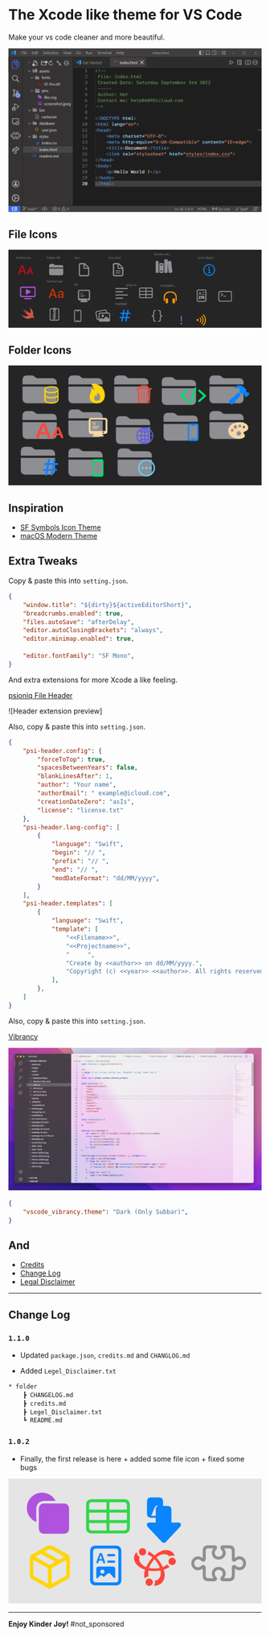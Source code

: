 # The Xcode like theme for VS Code

Make your vs code cleaner and more beautiful.

![first screenshot](assets/Screenshot-6.png)

## File Icons

![File Icon preview](assets/Screenshot-4.png)

## Folder Icons

![folder Icon preview](assets/Screenshot-2.png)

## Inspiration

* [SF Symbols Icon Theme](https://marketplace.visualstudio.com/items?itemName=j-f1.sf-symbols)
* [macOS Modern Theme](https://marketplace.visualstudio.com/items?itemName=davidbwaters.macos-modern-theme)

## Extra Tweaks

Copy & paste this into `setting.json`.

```json
{
    "window.title": "${dirty}${activeEditorShort}",
    "breadcrumbs.enabled": true,
    "files.autoSave": "afterDelay",
    "editor.autoClosingBrackets": "always",
    "editor.minimap.enabled": true,

    "editor.fontFamily": "SF Mono",
}
```

And extra extensions for more Xcode a like feeling.

[psioniq File Header](https://marketplace.visualstudio.com/items?itemName=psioniq.psi-header)

![Header extension preview]

Also, copy & paste this into `setting.json`.

```json
{
    "psi-header.config": {
        "forceToTop": true,
        "spacesBetweenYears": false,
        "blankLinesAfter": 1,
        "author": "Your name",
        "authorEmail": " example@icloud.com",
        "creationDateZero": "asIs",
        "license": "license.txt"
    },
    "psi-header.lang-config": [
        {
            "language": "Swift",
            "begin": "// ",
            "prefix": "// ",
            "end": "// ",
            "modDateFormat": "dd/MM/yyyy",
        }
    ],
    "psi-header.templates": [
        {
            "language": "Swift",
            "template": [
                "<<Filename>>",
                "<<Projectname>>",
                "     ",
                "Create by <<author>> on dd/MM/yyyy.",
                "Copyright (c) <<year>> <<author>>. All rights reserved."
            ],
        },
    ]
}
```

Also, copy & paste this into `setting.json`.

[Vibrancy](https://marketplace.visualstudio.com/items?itemName=eyhn.vscode-vibrancy)

![vibrancy extension preview](https://github.com/illixion/vscode-vibrancy-continued/blob/master/theme-noir-et-blanc.jpg?raw=true)

```json
{
    "vscode_vibrancy.theme": "Dark (Only Subbar)",
}
```

## And

* [Credits](credits.md)
* [Change Log](CHANGELOG.md)
* [Legal Disclaimer](Legel_Disclaimer.txt)

---

## Change Log

### `1.1.0`

* Updated `package.json`, `credits.md` and `CHANGLOG.md`

* Added `Legel_Disclaimer.txt`

```txt
* folder
    ┣ CHANGELOG.md
    ┣ credits.md
    ┣ Legel_Disclaimer.txt
    ┗ README.md
```

### `1.0.2`

* Finally, the first release is here + added some file icon + fixed some bugs

![Icons preview](assets/Screenshot-5.png)

---

**Enjoy Kinder Joy!** #not_sponsored
